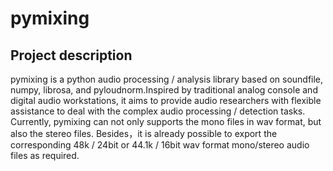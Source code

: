 # pymixing
## Project description
pymixing is a python audio processing / analysis library based on soundfile, numpy, librosa, and pyloudnorm.Inspired by traditional analog console and digital audio workstations, it aims to provide audio researchers with flexible assistance to deal with the complex audio processing / detection tasks. Currently, pymixing can not only supports the mono files in wav format, but also the stereo files. Besides，it is already possible to export the corresponding 48k / 24bit or 44.1k / 16bit wav format mono/stereo audio files as required.
~~~ pip install pymixing
